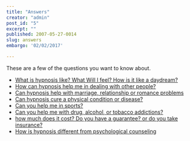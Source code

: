 ```yaml
---
title: "Answers"
creator: "admin"
post_id: "5"
excerpt: ""
published: 2007-05-27-0014
slug: answers
embargo: '02/02/2017'

---
```

These are a few of the questions you want to know about.
<ul>
	<li><a href="http://celarien.com/answers/hypnosis">What is hypnosis like? What Will I feel? How is it like a daydream?</a></li>
	<li><a href="http://celarien.com/answers/others">How can hypnosis help me in dealing with other people?</a></li>
	<li><a href="http://celarien.com/answers/romance">Can hypnosis help with marriage, relationship or romance problems</a></li>
	<li><a href="http://celarien.com/answers/disease">Can hypnosis cure a physical condition or disease?</a></li>
	<li><a href="http://celarien.com/answers/sports">Can you help me in sports?</a></li>
	<li><a href="http://celarien.com/answers/addictions">Can you help me with drug, alcohol, or tobacco addictions?</a></li>
	<li><a href="http://celarien.com/answers/costs">how much does it cost? Do you have a guarantee? or do you take insurance?</a></li>
	<li><a href="http://celarien.com/answers/counseling">How is hypnosis different from psychological counseling</a></li>
</ul>